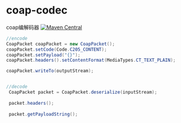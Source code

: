 # coap-codec
coap编解码器
[![Maven Central](https://img.shields.io/maven-central/v/org.jetlinks/coap-codec.svg)](http://search.maven.org/#search%7Cga%7C1%7Ccoap-codec)

```java
//encode
CoapPacket coapPacket = new CoapPacket();
coapPacket.setCode(Code.C205_CONTENT);
coapPacket.setPayload("{}");
coapPacket.headers().setContentFormat(MediaTypes.CT_TEXT_PLAIN);

coapPacket.writeTo(outputStream);


//decode
 CoapPacket packet = CoapPacket.deserialize(inputStream);
 
 packet.headers();
 
 packet.getPayloadString();


```